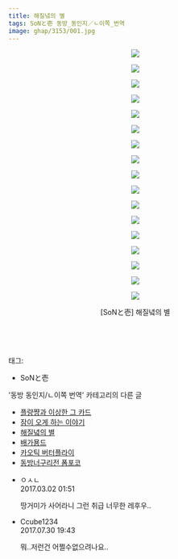 ```yaml
---
title: 해질녘의 별
tags: SoNと壱 동방_동인지／ㄴ이쪽_번역
image: ghap/3153/001.jpg
---
```

<div class="article">
<p style="text-align: center; clear: none; float: none;"><img src="{{ site.nasurl }}/ghap/3153/001.jpg"/></p>
<p style="text-align: center; clear: none; float: none;"><img src="{{ site.nasurl }}/ghap/3153/002.jpg"/></p>
<p style="text-align: center; clear: none; float: none;"><img src="{{ site.nasurl }}/ghap/3153/003.jpg"/></p>
<p style="text-align: center; clear: none; float: none;"><img src="{{ site.nasurl }}/ghap/3153/004.jpg"/></p>
<p style="text-align: center; clear: none; float: none;"><img src="{{ site.nasurl }}/ghap/3153/005.jpg"/></p>
<p style="text-align: center; clear: none; float: none;"><img src="{{ site.nasurl }}/ghap/3153/006.jpg"/></p>
<p style="text-align: center; clear: none; float: none;"><img src="{{ site.nasurl }}/ghap/3153/007.jpg"/></p>
<p style="text-align: center; clear: none; float: none;"><img src="{{ site.nasurl }}/ghap/3153/008.jpg"/></p>
<p style="text-align: center; clear: none; float: none;"><img src="{{ site.nasurl }}/ghap/3153/009.jpg"/></p>
<p style="text-align: center; clear: none; float: none;"><img src="{{ site.nasurl }}/ghap/3153/010.jpg"/></p>
<p style="text-align: center; clear: none; float: none;"><img src="{{ site.nasurl }}/ghap/3153/011.jpg"/></p>
<p style="text-align: center; clear: none; float: none;"><img src="{{ site.nasurl }}/ghap/3153/012.jpg"/></p>
<p style="text-align: center; clear: none; float: none;"><img src="{{ site.nasurl }}/ghap/3153/013.jpg"/></p>
<p style="text-align: center; clear: none; float: none;"><img src="{{ site.nasurl }}/ghap/3153/014.jpg"/></p>
<p style="text-align: center; clear: none; float: none;"><img src="{{ site.nasurl }}/ghap/3153/015.jpg"/></p>
<p style="text-align: center; clear: none; float: none;"><img src="{{ site.nasurl }}/ghap/3153/016.jpg"/></p>
<p style="text-align: center; clear: none; float: none;"><img src="{{ site.nasurl }}/ghap/3153/017.jpg"/></p>
<p style="text-align: center; clear: none; float: none;">[SoNと壱] 해질녘의 별</p>
<p style="text-align: center; clear: none; float: none;"><br/></p>
<p><br/></p>
</div><div class="tagTrail">
<p>태그: </p>
<ul>
<li>SoNと壱</li>
</ul>
</div><div class="another">
<p>'동방 동인지/ㄴ이쪽 번역' 카테고리의 다른 글</p>
<ul>
<li><a href="/2017-03-07-ghap_3160">플량쨩과 이상한 그 카드</a></li>
<li><a href="/2017-03-02-ghap_3159">잠이 오게 하는 이야기</a></li>
<li><a href="/2017-03-01-ghap_3153">해질녘의 별</a></li>
<li><a href="/2017-02-27-ghap_3152">배가묭드</a></li>
<li><a href="/2017-02-23-ghap_3151">카오틱 버터플라이</a></li>
<li><a href="/2017-02-22-ghap_3150">동방너구리전 폼포코</a></li>
</ul>
</div><div class="cb_module cb_fluid">
<div class="cb_wrt cb_profile">
<div class="comment">
<ul>
<li class="cb_thumb_off" id="comment14928862">
<div class="cb_comment_area">
<div class="cb_info_area">
<div class="cb_section">
<span class="cb_nick_name">ㅇㅅㄴ</span>
</div>
<div class="cb_section">
<span class="cb_date">2017.03.02 01:51 </span>
</div>
</div>
<div class="cb_dsc_comment">
<p class="cb_dsc">
											땅거미가 사어라니 그런 취급 너무한 레후우.. 
										</p>
</div>
</div></li>
<li class="cb_thumb_off" id="comment15047747">
<div class="cb_comment_area">
<div class="cb_info_area">
<div class="cb_section">
<span class="cb_nick_name">Ccube1234</span>
</div>
<div class="cb_section">
<span class="cb_date">2017.07.30 19:43 </span>
</div>
</div>
<div class="cb_dsc_comment">
<p class="cb_dsc">
											뭐..저런건 어쩔수없으려나요..
										</p>
</div>
</div></li>
</ul>
</div>
</div><!-- commentList close -->
</div>